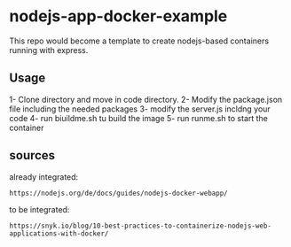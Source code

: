 # nodejs-app-docker-example

This repo would become a template to create nodejs-based containers running with express. 

## Usage
1- Clone directory and move in code directory.
2- Modify the package.json file including the needed packages
3- modify the server.js incldng your code
4- run biuildme.sh tu build the image
5- run runme.sh to start the container

## sources
already integrated:

    https://nodejs.org/de/docs/guides/nodejs-docker-webapp/
    
to be integrated:

    https://snyk.io/blog/10-best-practices-to-containerize-nodejs-web-applications-with-docker/

## 
